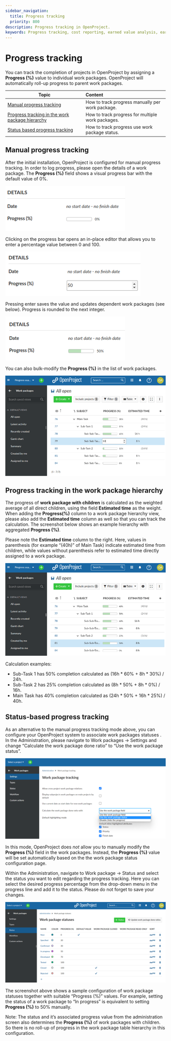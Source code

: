 ```yaml
---
sidebar_navigation:
  title: Progress tracking
  priority: 800
description: Progress tracking in OpenProject.
keywords: Progress tracking, cost reporting, earned value analysis, earned value management
---
```


# Progress tracking

You can track the completion of projects in OpenProject by assigning 
a **Progress (%)** value to individual work packages. 
OpenProject will automatically roll-up progress to parent work packages.

| Topic                                                                                               | Content                                           |
|-----------------------------------------------------------------------------------------------------|:--------------------------------------------------|
| [Manual progress tracking](#manual-progress-tracking)                                               | How to track progress manually per work package.  |
| [Progress tracking in the work package hierarchy](#progress-tracking-in-the-work-package-hierarchy) | How to track progress for multiple work packages. |
| [Status based progress tracking](#status-based-progress-tracking)                                   | How to track progress use work package status.    |

## Manual progress tracking

After the initial installation, OpenProject is configured
for manual progress tracking. In order to log progress,
please open the details of a work package.
The **Progress (%)** field shows a visual progress bar with
the default value of 0%.

![Work package progress field](progress-tracking-wp-field.png)

Clicking on the progress bar opens an in-place editor 
that allows you to enter a percentage value between 0 and 100.

![Work package progress field with editor](progress-tracking-wp-field-editor.png)

Pressing enter saves the value and updates dependent work packages (see below). 
Progress is rounded to the next integer.

![Work package progress field with 50%](progress-tracking-wp-field-50perc.png)

You can also bulk-modify the **Progress (%)** in the list of work packages.

![Bulk editing progress](progress-tracking-bulk-editing.png)

## Progress tracking in the work package hierarchy

The progress of **work package with children** is calculated as the 
weighted average of all direct children, using the field **Estimated time** 
as the weight. 
When adding the **Progress(%)** column to a work 
package hierarchy view, please also add the **Estimated time** 
column as well so that you can track the calculation.
The screenshot below shows an example hierarchy with aggregated 
**Progress (%)**.

Please note the **Estimated time** column to the right. 
Here, values in parenthesis (for example “(40h)” of Main Task) 
indicate estimated time from children, while values without 
parenthesis refer to estimated time directly assigned to a work 
package. 

![Progress calculation in the WP hierarchy](progress-tracking-hierarchy-progress.png)

Calculation examples:
 * Sub-Task 1 has 50% completion calculated as (16h * 60% + 8h * 30%) / 24h.
 * Sub-Task 2 has 25% completion calculated as (8h * 50% + 8h * 0%) / 16h.
 * Main Task has 40% completion calculated as (24h * 50% + 16h * 25%) / 40h.

## Status-based progress tracking

As an alternative to the manual progress tracking mode above, you can configure 
your OpenProject system to associate work packages statuses .
In the Administration, please navigate to Work packages -> Settings and change “Calculate the work package done ratio” to 
“Use the work package status”.

![Change calculate the work package done ration](image-20221102110738283.png)

In this mode, OpenProject does _not_ allow you to manually modify the 
**Progress (%)** field in the work packages.
Instead, the **Progress (%)** value will be set automatically based on the the work package 
status configuration page.

Within the Administration, navigate to Work package -> Status and select the status you want to edit regarding the progress tracking. Here you can select the desired progress percentage from the drop-down menu in the progress line and add it to the status. Please do not forget to save your changes.

![Progress calculation in the WP hierarchy](progress-tracking-admin-status-percentage.png)

The screenshot above shows a sample configuration of work package 
statuses together with suitable “Progress (%)” values. 
For example, setting the status of a work package to “In progress” 
is equivalent to setting **Progress (%)** to 50% manually.

Note: The status and it’s associated progress value from the 
administration screen also determines the **Progress (%)** of 
work packages with children. So there is no roll-up of progress 
in the work package table hierarchy in this configuration.
